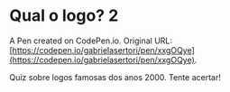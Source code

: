 # Qual o logo? 2

A Pen created on CodePen.io. Original URL: [https://codepen.io/gabrielasertori/pen/xxgOQye](https://codepen.io/gabrielasertori/pen/xxgOQye).

Quiz sobre logos famosas dos anos 2000. Tente acertar!
